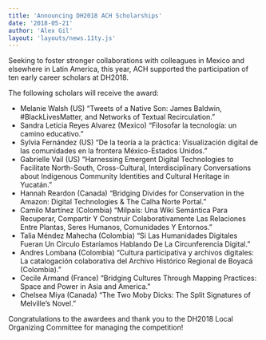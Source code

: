 ```yaml
---
title: 'Announcing DH2018 ACH Scholarships'
date: '2018-05-21'
author: 'Alex Gil'
layout: 'layouts/news.11ty.js'
---
```

Seeking to foster stronger collaborations with colleagues in Mexico and elsewhere in Latin America, this year, ACH supported the participation of ten early career scholars at DH2018.

The following scholars will receive the award:

- Melanie Walsh (US) “Tweets of a Native Son: James Baldwin, #BlackLivesMatter, and Networks of Textual Recirculation.”
- Sandra Leticia Reyes Alvarez (Mexico) “Filosofar la tecnología: un camino educativo.”
- Sylvia Fernández (US) “De la teoría a la práctica: Visualización digital de las comunidades en la frontera México-Estados Unidos.”
- Gabrielle Vail (US) “Harnessing Emergent Digital Technologies to Facilitate North-South, Cross-Cultural, Interdisciplinary Conversations about Indigenous Community Identities and Cultural Heritage in Yucatán.”
- Hannah Reardon (Canada) “Bridging Divides for Conservation in the Amazon: Digital Technologies &amp; The Calha Norte Portal.”
- Camilo Martínez (Colombia) “Milpaís: Una Wiki Semántica Para Recuperar, Compartir Y Construir Colaborativamente Las Relaciones Entre Plantas, Seres Humanos, Comunidades Y Entornos.”
- Talia Méndez Mahecha (Colombia) “Si Las Humanidades Digitales Fueran Un Círculo Estaríamos Hablando De La Circunferencia Digital.”
- Andres Lombana (Colombia) “Cultura participativa y archivos digitales: La catalogación colaborativa del Archivo Histórico Regional de Boyacá (Colombia).”
- Cecile Armand (France) “Bridging Cultures Through Mapping Practices: Space and Power in Asia and America.”
- Chelsea Miya (Canada) “The Two Moby Dicks: The Split Signatures of Melville’s Novel.”

Congratulations to the awardees and thank you to the DH2018 Local Organizing Committee for managing the competition!
